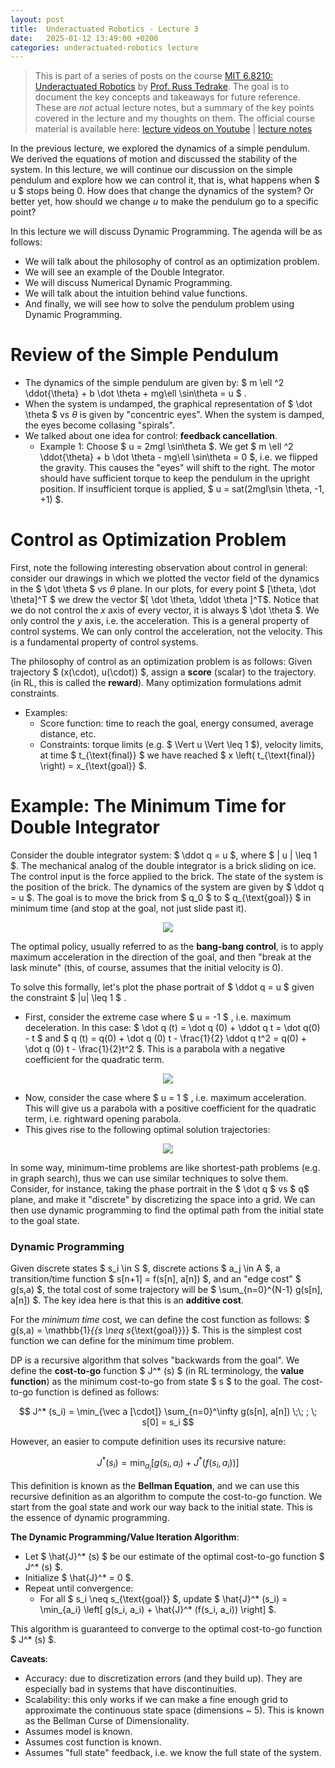 ```yaml
---
layout: post
title:  Underactuated Robotics - Lecture 3
date:   2025-01-12 13:49:00 +0200
categories: underactuated-robotics lecture
---
```

<script type="text/javascript" id="MathJax-script" async src="https://cdn.jsdelivr.net/npm/mathjax@3/es5/tex-svg.js"></script>
<script>
  MathJax = {
    tex: {
      inlineMath: [['$', '$']]
    }
  };
</script>

> This is part of a series of posts on the course [MIT 6.8210: Underactuated Robotics](https://underactuated.csail.mit.edu/Spring2024/index.html) by [Prof. Russ Tedrake](https://locomotion.csail.mit.edu/russt.html). The goal is to document the key concepts and takeaways for future reference. These are <i>not</i> actual lecture notes, but a summary of the key points covered in the lecture and my thoughts on them. The official course material is available here: [lecture videos on Youtube](https://www.youtube.com/playlist?list=PLkx8KyIQkMfU5szP43GlE_S1QGSPQfL9s) \| [lecture notes](https://underactuated.csail.mit.edu)

In the previous lecture, we explored the dynamics of a simple pendulum. We derived the equations of motion and discussed the stability of the system. In this lecture, we will continue our discussion on the simple pendulum and explore how we can control it, that is, what happens when $ u $ stops being 0. How does that change the dynamics of the system? Or better yet, how should we change $u$ to make the pendulum go to a specific point?

In this lecture we will discuss Dynamic Programming. The agenda will be as follows:
 - We will talk about the philosophy of control as an optimization problem.
 - We will see an example of the Double Integrator.
 - We will discuss Numerical Dynamic Programming.
 - We will talk about the intuition behind value functions.
 - And finally, we will see how to solve the pendulum problem using Dynamic Programming.

# Review of the Simple Pendulum

- The dynamics of the simple pendulum are given by: $ m \ell ^2 \ddot{\theta} + b \dot \theta + mg\ell \sin\theta = u $ .
- When the system is undamped, the graphical representation of $ \dot \theta $ vs $\theta$ is given by "concentric eyes". When the system is damped, the eyes become collasing "spirals".
- We talked about one idea for control: **feedback cancellation**.
   - Example 1: Choose $ u = 2mgl \sin\theta $. We get $ m \ell ^2 \ddot{\theta} + b \dot \theta - mg\ell \sin\theta = 0 $, i.e. we flipped the gravity. This causes the "eyes" will shift to the right. The motor should have sufficient torque to keep the pendulum in the upright position. If insufficient torque is applied, $ u = sat(2mgl\sin \theta, -1, +1) $.

# Control as Optimization Problem

First, note the following interesting observation about control in general: consider our drawings in which we plotted the vector field of the dynamics in the $ \dot \theta $ vs $\theta$ plane. In our plots, for every point $ [\theta, \dot \theta]^T $ we drew the vector $[ \dot \theta, \ddot \theta ]^T$. Notice that we do not control the $x$ axis of every vector, it is always $ \dot \theta $. We only control the $y$ axis, i.e. the acceleration. This is a general property of control systems. We can only control the acceleration, not the velocity. This is a fundamental property of control systems.

The philosophy of control as an optimization problem is as follows: 
Given trajectory $ (x(\cdot), u(\cdot)) $, assign a **score** (scalar) to the trajectory. (in RL, this is called the **reward**).
Many optimization formulations admit constraints.

- Examples: 
   - Score function: time to reach the goal, energy consumed, average distance, etc.
   - Constraints: torque limits (e.g. $ \Vert u \Vert \leq 1 $), velocity limits, at time $ t_{\text{final}} $ we have reached $ x \left( t_{\text{final}} \right) = x_{\text{goal}} $.

# Example: The Minimum Time for Double Integrator

Consider the double integrator system: $ \ddot q = u $, where $ | u | \leq 1 $.
The mechanical analog of the double integrator is a brick sliding on ice. The control input is the force applied to the brick. The state of the system is the position of the brick. The dynamics of the system are given by $ \ddot q = u $. The goal is to move the brick from $ q_0 $ to $ q_{\text{goal}} $ in minimum time (and stop at the goal, not just slide past it).

<p align="center">
  <img src="https://underactuated.csail.mit.edu/figures/double_integrator_brick.svg">
</p>

The optimal policy, usually referred to as the **bang-bang control**, is to apply maximum acceleration in the direction of the goal, and then "break at the lask minute" (this, of course, assumes that the initial velocity is 0). 

To solve this formally, let's plot the phase portrait of $ \ddot q = u $ given the constraint $ |u| \leq 1 $ . 
- First, consider the extreme case where $ u = -1 $ , i.e. maximum deceleration. In this case: $ \dot q (t) = \dot q (0) + \ddot q t = \dot q(0) - t $ and $ q (t) = q(0) + \dot q (0) t - \frac{1}{2} \ddot q t^2  = q(0) + \dot q (0) t - \frac{1}{2}t^2 $. This is a parabola with a negative coefficient for the quadratic term.

<p align="center">
  <img src="https://underactuated.csail.mit.edu/figures/double_integrator_orbits.svg">
</p>

- Now, consider the case where $ u = 1 $ , i.e. maximum acceleration. This will give us a parabola with a positive coefficient for the quadratic term, i.e. rightward opening parabola.
- This gives rise to the following optimal solution trajectories:

<p align="center">
  <img src="https://underactuated.csail.mit.edu/figures/double_integrator_mintime_orbits.svg">
</p>

In some way, minimum-time problems are like shortest-path problems (e.g. in graph search), thus we can use similar techniques to solve them. Consider, for instance, taking the phase portrait in the $ \dot q $ vs $ q$ plane, and make it "discrete" by discretizing the space into a grid. We can then use dynamic programming to find the optimal path from the initial state to the goal state.

### Dynamic Programming
Given discrete states $ s_i \in S $, discrete actions $ a_j \in A $, a transition/time function $ s[n+1] = f(s[n], a[n]) $, and an "edge cost" $ g(s,a) $, the total cost of some trajectory will be $ \sum_{n=0}^{N-1} g(s[n], a[n]) $.  The key idea here is that this is an **additive cost**. 

For the *minimum time* cost, we can define the cost function as follows: $ g(s,a) = \mathbb{1}_{\{s \neq s_{\text{goal}}\}} $. This is the simplest cost function we can define for the minimum time problem.

DP is a recursive algorithm that solves "backwards from the goal". We define the **cost-to-go** function $ J^* (s) $ (in RL terminology, the **value function**) as the minimum cost-to-go from state $ s $ to the goal. The cost-to-go function is defined as follows:

$$ J^* (s_i) = \min_{\vec a [\cdot]} \sum_{n=0}^\infty g(s[n], a[n]) \;\; ; \; s[0] = s_i $$

However, an easier to compute definition uses its recursive nature:

$$ J^* (s_i) = \min_{a_i} \left[ g(s_i, a_i) + J^* (f(s_i, a_i)) \right] $$

This definition is known as the **Bellman Equation**, and we can use this recursive definition as an algorithm to compute the cost-to-go function. We start from the goal state and work our way back to the initial state. This is the essence of dynamic programming.

**The Dynamic Programming/Value Iteration Algorithm**:
 - Let $ \hat{J}^* (s) $ be our estimate of the optimal cost-to-go function $ J^* (s) $.
 - Initialize $ \hat{J}^* = 0 $.
 - Repeat until convergence:
   - For all $ s_i \neq s_{\text{goal}} $, update $ \hat{J}^* (s_i) = \min_{a_i} \left[ g(s_i, a_i) + \hat{J}^* (f(s_i, a_i)) \right] $.

This algorithm is guaranteed to converge to the optimal cost-to-go function $ J^* (s) $.

**Caveats**:
 - Accuracy: due to discretization errors (and they build up). They are especially bad in systems that have discontinuities.
 - Scalability: this only works if we can make a fine enough grid to approximate the continuous state space (dimensions ~ 5). This is known as the Bellman Curse of Dimensionality.
 - Assumes model is known. 
 - Assumes cost function is known.
 - Assumes "full state" feedback, i.e. we know the full state of the system.

